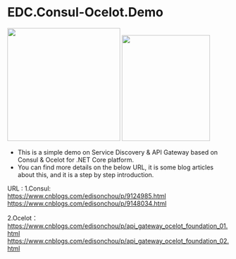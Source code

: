 # EDC.Consul-Ocelot.Demo
<img src="https://images2018.cnblogs.com/blog/381412/201806/381412-20180602120131232-1438979550.png" width=256 height=256 />
<img src="https://images2018.cnblogs.com/blog/381412/201806/381412-20180611222147722-2104263492.png" width=200 height=240 />

* This is a simple demo on Service Discovery &amp; API Gateway based on Consul &amp; Ocelot for .NET Core platform.
* You can find more details on the below URL, it is some blog articles about this, and it is a step by step introduction.

URL : 
1.Consul: <br/>
https://www.cnblogs.com/edisonchou/p/9124985.html <br/>
https://www.cnblogs.com/edisonchou/p/9148034.html

2.Ocelot：<br/>
https://www.cnblogs.com/edisonchou/p/api_gateway_ocelot_foundation_01.html
https://www.cnblogs.com/edisonchou/p/api_gateway_ocelot_foundation_02.html